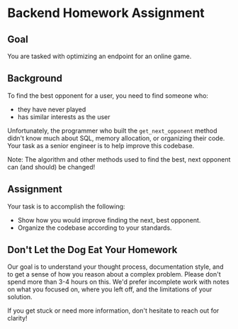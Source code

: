 # Backend Homework Assignment

## Goal
You are tasked with optimizing an endpoint for an online game.

## Background
To find the best opponent for a user, you need to find someone who:

- they have never played
- has similar interests as the user

Unfortunately, the programmer who built the `get_next_opponent` method didn't know much about SQL, memory allocation, or organizing their code. Your task as a senior engineer is to help improve this codebase.

Note: The algorithm and other methods used to find the best, next opponent can (and should) be changed!

## Assignment
Your task is to accomplish the following:
- Show how you would improve finding the next, best opponent.
- Organize the codebase according to your standards.

## Don't Let the Dog Eat Your Homework
Our goal is to understand your thought process, documentation style, and to get a sense of how you reason about a complex problem. Please don't spend more than 3-4 hours on this. We'd prefer incomplete work with notes on what you focused on, where you left off, and the limitations of your solution.

If you get stuck or need more information, don't hesitate to reach out for clarity!
